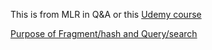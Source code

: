 This is from MLR in Q&A or this [Udemy course](https://www.udemy.com/react-the-complete-guide-incl-redux/)

[Purpose of Fragment/hash and Query/search](https://www.udemy.com/react-the-complete-guide-incl-redux/learn/v4/questions/3469586)
